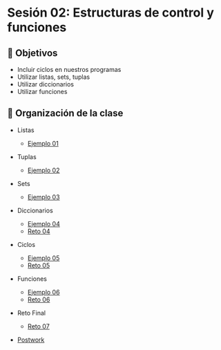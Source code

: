 # Sesión 02: Estructuras de control y funciones

## :dart: Objetivos

- Incluir ciclos en nuestros programas
- Utilizar listas, sets, tuplas
- Utilizar diccionarios
- Utilizar funciones
 

## 📂 Organización de la clase

- Listas
	- [Ejemplo 01](Ejemplo-01)

- Tuplas
	- [Ejemplo 02](Ejemplo-02)

- Sets
	- [Ejemplo 03](Ejemplo-03)

- Diccionarios
	- [Ejemplo 04](Ejemplo-04)
	- [Reto 04](Reto-04)

- Ciclos
	- [Ejemplo 05](Ejemplo-05)
	- [Reto 05](Reto-05)

- Funciones
	- [Ejemplo 06](Ejemplo-06)
	- [Reto 06](Reto-06)

- Reto Final
	- [Reto 07](Reto-07)


- [Postwork](Postwork)

